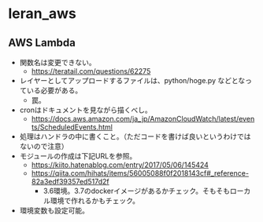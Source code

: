 # leran_aws

## AWS Lambda

- 関数名は変更できない。
  - https://teratail.com/questions/62275
- レイヤーとしてアップロードするファイルは、python/hoge.py などとなっている必要がある。
  - 罠。
- cronはドキュメントを見ながら描くべし。
  - https://docs.aws.amazon.com/ja_jp/AmazonCloudWatch/latest/events/ScheduledEvents.html
- 処理はハンドラの中に書くこと。（ただコードを書けば良いというわけではないので注意）
- モジュールの作成は下記URLを参照。
  - https://kiito.hatenablog.com/entry/2017/05/06/145424
  - https://qiita.com/hihats/items/56005088f0f2018143cf#_reference-82a3edf39357ed517d2f
    - 3.6環境。3.7のdockerイメージがあるかチェック。そもそもローカル環境で作れるかもチェック。
- 環境変数も設定可能。
